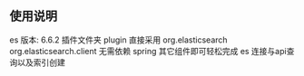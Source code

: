 ## 使用说明
es 版本: 6.6.2
插件文件夹 plugin
直接采用 org.elasticsearch  org.elasticsearch.client
无需依赖 spring 其它组件即可轻松完成 es 连接与api查询以及索引创建